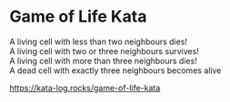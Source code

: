 # Game of Life Kata

A living cell with less than two neighbours dies!  
A living cell with two or three neighbours survives!  
A living cell with more than three neighbours dies!  
A dead cell with exactly three neighbours becomes alive

https://kata-log.rocks/game-of-life-kata